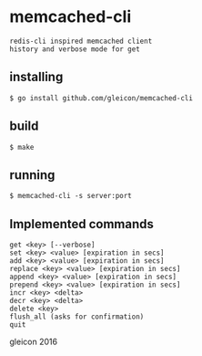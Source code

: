 # memcached-cli

	redis-cli inspired memcached client 
	history and verbose mode for get

## installing
	$ go install github.com/gleicon/memcached-cli

## build
	$ make

## running
	$ memcached-cli -s server:port

## Implemented commands
	
	get <key> [--verbose]
	set <key> <value> [expiration in secs]
	add <key> <value> [expiration in secs]
	replace <key> <value> [expiration in secs]
	append <key> <value> [expiration in secs]
	prepend <key> <value> [expiration in secs]
	incr <key> <delta>
	decr <key> <delta>
	delete <key>
	flush_all (asks for confirmation)
	quit


gleicon 2016
